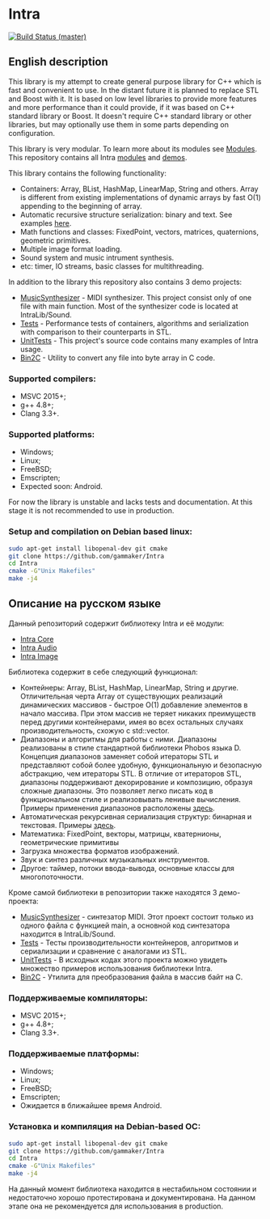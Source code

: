 
# Intra

[![Build Status (master)](https://travis-ci.org/gammaker/Intra.svg?branch=master)](https://travis-ci.org/gammaker/Intra)

## English description

This library is my attempt to create general purpose library for C++ which is fast and convenient to use.
In the distant future it is planned to replace STL and Boost with it.
It is based on low level libraries to provide more features and more performance than it could provide, if it was based on C++ standard library or Boost.
It doesn't require C++ standard library or other libraries, but may optionally use them in some parts depending on configuration.

This library is very modular. To learn more about its modules see [Modules](Modules).
This repository contains all Intra [modules](Modules) and [demos](Demos).

This library contains the following functionality:
- Containers: Array, BList, HashMap, LinearMap, String and others. Array is different from existing implementations of dynamic arrays by fast O(1) appending to the beginning of array.
- Automatic recursive structure serialization: binary and text. See examples [here](Demos/Tests/src/PerfTestSerialization.cpp).
- Math functions and classes: FixedPoint, vectors, matrices, quaternions, geometric primitives.
- Multiple image format loading.
- Sound system and music intrument synthesis.
- etc: timer, IO streams, basic classes for multithreading.

In addition to the library this repository also contains 3 demo projects:
- [MusicSynthesizer](Demos/MusicSynthesizer) - MIDI synthesizer. This project consist only of one file with main function. Most of the synthesizer code is located at IntraLib/Sound.
- [Tests](Demos/Tests) - Performance tests of containers, algorithms and serialization with comparison to their counterparts in STL.
- [UnitTests](Demos/UnitTests) - This project's source code contains many examples of Intra usage.
- [Bin2C](Demos/Bin2C) - Utility to convert any file into byte array in C code.

### Supported compilers:
- MSVC 2015+;
- g++ 4.8+;
- Clang 3.3+.

### Supported platforms:
- Windows;
- Linux;
- FreeBSD;
- Emscripten;
- Expected soon: Android.


For now the library is unstable and lacks tests and documentation. At this stage it is not recommended to use in production.

### Setup and compilation on Debian based linux:
```bash
sudo apt-get install libopenal-dev git cmake
git clone https://github.com/gammaker/Intra
cd Intra
cmake -G"Unix Makefiles"
make -j4
```


## Описание на русском языке

Данный репозиторий содержит библиотеку Intra и её модули:
- [Intra Core](Core)
- [Intra Audio](Audio)
- [Intra Image](Image)

Библиотека содержит в себе следующий функционал:
- Контейнеры: Array, BList, HashMap, LinearMap, String и другие. Отличительная черта Array от существующих реализаций динамических массивов - быстрое O(1) добавление элементов в начало массива. При этом массив не теряет никаких преимуществ перед другими контейнерами, имея во всех остальных случаях производительность, схожую с std::vector.
- Диапазоны и алгоритмы для работы с ними. Диапазоны реализованы в стиле стандартной библиотеки Phobos языка D.
 Концепция диапазонов заменяет собой итераторы STL и представляют собой более удобную, функциональную и безопасную абстракцию, чем итераторы STL.
 В отличие от итераторов STL, диапазоны поддерживают декорирование и композицию, образуя сложные диапазоны. Это позволяет легко писать код в функциональном стиле и реализовывать ленивые вычисления.
 Примеры применения диапазонов расположены [здесь](Demos/Tests/src/Ranges).
- Автоматическая рекурсивная сериализация структур: бинарная и текстовая. Примеры [здесь](Demos/Tests/src/PerfTestSerialization.cpp).
- Математика: FixedPoint, векторы, матрицы, кватернионы, геометрические примитивы
- Загрузка множества форматов изображений.
- Звук и синтез различных музыкальных инструментов.
- Другое: таймер, потоки ввода-вывода, основные классы для многопоточности.

Кроме самой библиотеки в репозитории также находятся 3 демо-проекта:
- [MusicSynthesizer](Demos/MusicSynthesizer) - синтезатор MIDI. Этот проект состоит только из одного файла с функцией main, а основной код синтезатора находится в IntraLib/Sound.
- [Tests](Demos/Tests) - Тесты производительности контейнеров, алгоритмов и сериализации и сравнение с аналогами из STL.
- [UnitTests](Demos/UnitTests) - В исходных кодах этого проекта можно увидеть множество примеров использования библиотеки Intra.
- [Bin2C](Demos/Bin2C) - Утилита для преобразования файла в массив байт на C.
 

### Поддерживаемые компиляторы:
- MSVC 2015+;
- g++ 4.8+;
- Clang 3.3+.
 

### Поддерживаемые платформы:
- Windows;
- Linux;
- FreeBSD;
- Emscripten;
- Ожидается в ближайшее время Android.


### Установка и компиляция на Debian-based ОС:
```bash
sudo apt-get install libopenal-dev git cmake
git clone https://github.com/gammaker/Intra
cd Intra
cmake -G"Unix Makefiles"
make -j4
```

На данный момент библиотека находится в нестабильном состоянии и недостаточно хорошо протестирована и документирована. На данном этапе она не рекомендуется для использования в production.
